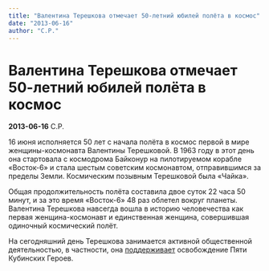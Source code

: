 ```yaml
---
title: "Валентина Терешкова отмечает 50-летний юбилей полёта в космос"
date: "2013-06-16"
author: "С.Р."
---
```


# Валентина Терешкова отмечает 50-летний юбилей полёта в космос

**2013-06-16** С.Р.

16 июня исполняется 50 лет с начала полёта в космос первой в мире женщины-космонавта Валентины Терешковой. В 1963 году в этот день она стартовала с космодрома Байконур на пилотируемом корабле «Восток-6» и стала шестым советским космонавтом, отправившимся за пределы Земли. Космическим позывным Терешковой была «Чайка».

Общая продолжительность полёта составила двое суток 22 часа 50 минут, и за это время «Восток-6» 48 раз облетел вокруг планеты. Валентина Терешкова навсегда вошла в историю человечества как первая женщина-космонавт и единственная женщина, совершившая одиночный космический полёт.

На сегодняшний день Терешкова занимается активной общественной деятельностью, в частности, она [поддерживает](http://www.krasnoetv.ru/node/17006) освобождение Пяти Кубинских Героев.